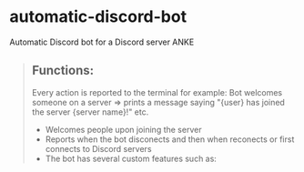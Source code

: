 # automatic-discord-bot
Automatic Discord bot for a Discord server ANKE
<br>
> ## Functions:
>
> Every action is reported to the terminal for example: Bot welcomes someone on a server => prints a message saying "{user} has joined the server {server name}!" etc.
> - Welcomes people upon joining the server
> - Reports when the bot disconects and then when reconects or first connects to Discord servers
> - The bot has several custom features such as: 
